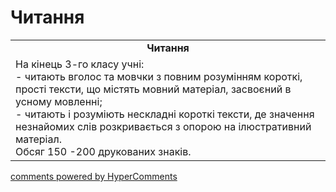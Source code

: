 <div id="hypercomments_widget" class="js-hypercomments-widget invisible"></div>

# Читання

<table>
  <tr>
    <td align="center"><b>Читання</b></td>
  </tr>
<td style="vertical-align:top !important;">
На кінець 3-го класу учні:<br>
- читають вголос та мовчки з повним розумінням короткі, прості тексти, що містять мовний матеріал, засвоєний в усному мовленні; <br>
- читають і розуміють нескладні короткі тексти, де значення незнайомих слів розкривається з опорою на ілюстративний матеріал.<br>
Обсяг 150 -200 друкованих знаків.
</td>
</table>

<div class="js-hypercomments-container">
    <a href="http://hypercomments.com" class="hc-link" title="comments widget">comments powered by HyperComments</a>
</div>